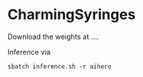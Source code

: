 # CharmingSyringes

Download the weights at ....

Inference via
```
sbatch inference.sh -r aihero
```
